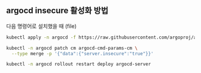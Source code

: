 ## argocd insecure 활성화 방법

다음 명령어로 설치했을 때 (file)
```sh
kubectl apply -n argocd -f https://raw.githubusercontent.com/argoproj/argo-cd/stable/manifests/install.yaml
```


```sh
kubectl -n argocd patch cm argocd-cmd-params-cm \
  --type merge -p '{"data":{"server.insecure":"true"}}'
```

```sh
kubectl -n argocd rollout restart deploy argocd-server
```
